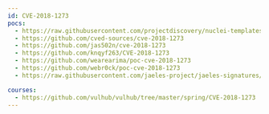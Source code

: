 ```yaml
---
id: CVE-2018-1273
pocs:
  - https://raw.githubusercontent.com/projectdiscovery/nuclei-templates/master/cves/2018/CVE-2018-1273.yaml
  - https://github.com/cved-sources/cve-2018-1273
  - https://github.com/jas502n/cve-2018-1273
  - https://github.com/knqyf263/CVE-2018-1273
  - https://github.com/wearearima/poc-cve-2018-1273
  - https://github.com/webr0ck/poc-cve-2018-1273
  - https://raw.githubusercontent.com/jaeles-project/jaeles-signatures/master/cves/spring-data-commons-rce-cve-2018-1273.yaml

courses:
  - https://github.com/vulhub/vulhub/tree/master/spring/CVE-2018-1273
---
```

